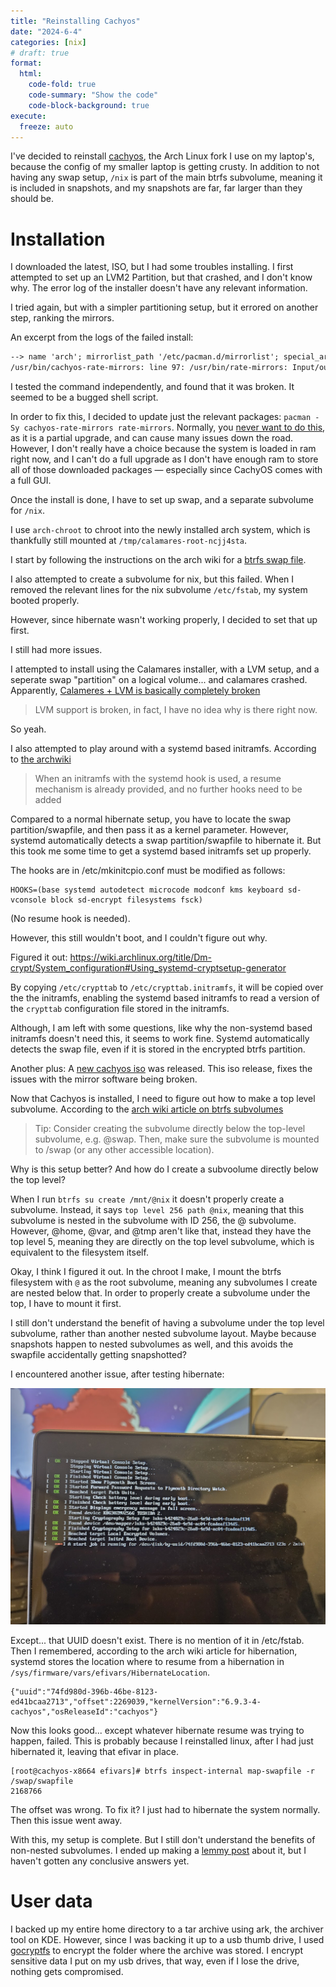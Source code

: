 ```yaml
---
title: "Reinstalling Cachyos"
date: "2024-6-4"
categories: [nix]
# draft: true
format:
  html:
    code-fold: true
    code-summary: "Show the code"
    code-block-background: true
execute:
  freeze: auto
---
```


I've decided to reinstall [cachyos](https://cachyos.org/), the Arch Linux fork I use on my laptop's, because the config of my smaller laptop is getting crusty. In addition to not having any swap setup, `/nix` is part of the main btrfs subvolume, meaning it is included in snapshots, and my snapshots are far, far larger than they should be.

# Installation

I downloaded the latest, ISO, but I had some troubles installing. I first attempted to set up an LVM2 Partition, but that crashed, and I don't know why. The error log of the installer doesn't have any relevant information.

I tried again, but with a simpler partitioning setup, but it errored on another step, ranking the mirrors.

An excerpt from the logs of the failed install:

``` default
--> name 'arch'; mirrorlist_path '/etc/pacman.d/mirrorlist'; special_arch ''
/usr/bin/cachyos-rate-mirrors: line 97: /usr/bin/rate-mirrors: Input/output error
```

I tested the command independently, and found that it was broken. It seemed to be a bugged shell script.

In order to fix this, I decided to update just the relevant packages: `pacman -Sy cachyos-rate-mirrors rate-mirrors`. Normally, you [never want to do this](https://wiki.archlinux.org/title/System_maintenance#Partial_upgrades_are_unsupported), as it is a partial upgrade, and can cause many issues down the road. However, I don't really have a choice because the system is loaded in ram right now, and I can't do a full upgrade as I don't have enough ram to store all of those downloaded packages — especially since CachyOS comes with a full GUI.

Once the install is done, I have to set up swap, and a separate subvolume for `/nix`.

I use `arch-chroot` to chroot into the newly installed arch system, which is thankfully still mounted at `/tmp/calamares-root-ncjj4sta`.

I start by following the instructions on the arch wiki for a [btrfs swap file](https://wiki.archlinux.org/title/Btrfs#Swap_file).

I also attempted to create a subvolume for nix, but this failed. When I removed the relevant lines for the nix subvolume `/etc/fstab`, my system booted properly.

However, since hibernate wasn't working properly, I decided to set that up first.

I still had more issues.

I attempted to install using the Calamares installer, with a LVM setup, and a seperate swap "partition" on a logical volume... and calamares crashed. Apparently, [Calameres + LVM is basically completely broken](https://github.com/calamares/calamares/issues/1564)

> LVM support is broken, in fact, I have no idea why is there right now.

So yeah. 

I also attempted to play around with a systemd based initramfs. According to [the archwiki](https://wiki.archlinux.org/title/Power_management/Suspend_and_hibernate#Configure_the_initramfs)

> When an initramfs with the systemd hook is used, a resume mechanism is already provided, and no further hooks need to be added


Compared to a normal hibernate setup, you have to locate the swap partition/swapfile, and then pass it as a kernel parameter. However, systemd automatically detects a swap partition/swapfile to hibernate it. But this took me some time to get a systemd based initramfs set up properly.

The hooks are in /etc/mkinitcpio.conf must be modified as follows:

```{.default filename='/etc/mkinitcpio.conf'}
HOOKS=(base systemd autodetect microcode modconf kms keyboard sd-vconsole block sd-encrypt filesystems fsck)
```

(No resume hook is needed). 

However, this still wouldn't boot, and I couldn't figure out why. 

Figured it out: https://wiki.archlinux.org/title/Dm-crypt/System_configuration#Using_systemd-cryptsetup-generator

By copying `/etc/crypttab` to `/etc/crypttab.initramfs`, it will be copied over the the initramfs, enabling the systemd based initramfs to read a version of the `crypttab` configuration file stored in the initramfs. 

Although, I am left with some questions, like why the non-systemd based initramfs doesn't need this, it seems to work fine. Systemd automatically detects the swap file, even if it is stored in the encrypted btrfs partition. 

Another plus: A [new cachyos iso](https://cachyos.org/blog/2406-june-release/) was released. This iso release, fixes the issues with the mirror software being broken. 

Now that Cachyos is installed, I need to figure out how to make a top level subvolume. According to the [arch wiki article on btrfs subvolumes](https://wiki.archlinux.org/title/Btrfs#Swap_file)

> Tip: Consider creating the subvolume directly below the top-level subvolume, e.g. @swap. Then, make sure the subvolume is mounted to /swap (or any other accessible location).

Why is this setup better? And how do I create a subvoolume directly below the top level?

When I run `btrfs su create /mnt/@nix` it doesn't properly create  a subvolume. Instead, it says `top level 256 path @nix`, meaning that this subvolume is nested in the subvolume with ID 256, the @ subvolume. However, @home, @var, and @tmp aren't like that, instead they have the top level 5, meaning they are directly on the top level subvolume, which is equivalent to the filesystem itself. 

Okay, I think I figured it out. In the chroot I make, I mount the btrfs filesystem with `@` as the root subvolume, meaning any subvolumes I create are nested below that. In order to properly create a subvolume under the top, I have to mount it first. 

I still don't understand the benefit of having a subvolume under the top level subvolume, rather than another nested subvolume layout. Maybe because snapshots happen to nested subvolumes as well, and this avoids the swapfile accidentally getting snapshotted? 

I encountered another issue, after testing hibernate: 

![](images/noswap.jpg)

Except... that UUID doesn't exist. There is no mention of it in /etc/fstab. Then I remembered, according to the arch wiki article for hibernation, systemd stores the location where to resume from a hibernation in `/sys/firmware/vars/efivars/HibernateLocation`.

```{.default file='/sys/firmware/vars/efivars/HibernateLocation'}
{"uuid":"74fd980d-396b-46be-8123-ed41bcaa2713","offset":2269039,"kernelVersion":"6.9.3-4-cachyos","osReleaseId":"cachyos"}
```

Now this looks good... except whatever hibernate resume was trying to happen, failed. This is probably because I reinstalled linux, after I had just hibernated it, leaving that efivar in place.  

```{.default}
[root@cachyos-x8664 efivars]# btrfs inspect-internal map-swapfile -r /swap/swapfile
2168766
```

The offset was wrong. To fix it? I just had to hibernate the system normally. Then this issue went away. 

With this, my setup is complete. But I still don't understand the benefits of non-nested subvolumes. I ended up making a [lemmy post](https://programming.dev/post/15458752) about it, but I haven't gotten any conclusive answers yet. 


# User data

I backed up my entire home directory to a tar archive using ark, the archiver tool on KDE. However, since I was backing it up to a usb thumb drive, I used [gocryptfs](https://wiki.archlinux.org/title/Gocryptfs) to encrypt the folder where the archive was stored. I encrypt sensitive data I put on my usb drives, that way, even if I lose the drive, nothing gets compromised. 




